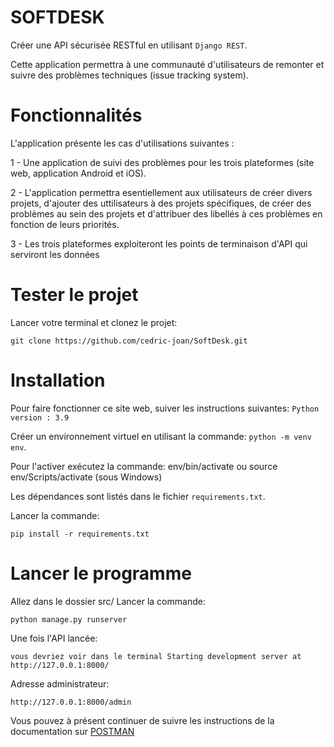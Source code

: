 # SOFTDESK

Créer une API sécurisée RESTful en utilisant ``Django REST``.


Cette application permettra à une communauté d'utilisateurs de remonter et suivre des problèmes techniques (issue tracking system).

# Fonctionnalités
L'application présente les cas d'utilisations suivantes :

1 - Une application de suivi des problèmes pour les trois plateformes (site web, application Android et iOS).

2 - L'application permettra esentiellement aux utilisateurs de créer divers projets, d'ajouter des uttilisateurs à des projets spécifiques, de créer des problèmes au sein des projets et d'attribuer des libellés à ces problèmes en fonction de leurs priorités.

3 - Les trois plateformes exploiteront les points de terminaison d'API qui serviront les données


# Tester le projet

Lancer votre terminal et clonez le projet:

    git clone https://github.com/cedric-joan/SoftDesk.git


# Installation

Pour faire fonctionner ce site web, suiver les instructions suivantes:
``Python version : 3.9``

Créer un environnement virtuel en utilisant la commande: ``python -m venv env``.

Pour l'activer exécutez la commande: env/bin/activate ou source env/Scripts/activate (sous Windows)

Les dépendances sont listés dans le fichier `requirements.txt`.

Lancer la commande: 
```
pip install -r requirements.txt
```

# Lancer le programme

Allez dans le dossier src/ Lancer la commande:
```
python manage.py runserver
```

Une fois l'API lancée:
```
vous devriez voir dans le terminal Starting development server at http://127.0.0.1:8000/
```
Adresse administrateur:
```
http://127.0.0.1:8000/admin
```
Vous pouvez à présent continuer de suivre les instructions de la documentation sur [POSTMAN](https://documenter.getpostman.com/view/21257311/2s93z58PWL)


